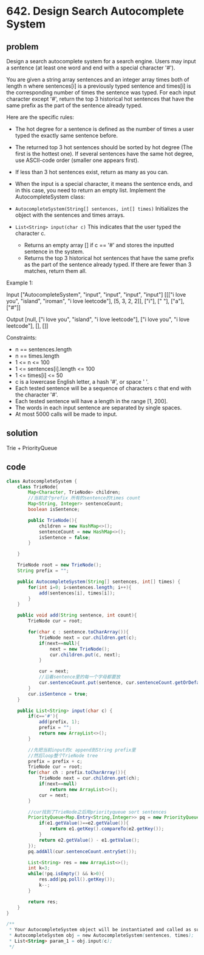 # 642. Design Search Autocomplete System

## problem

Design a search autocomplete system for a search engine. Users may input a sentence (at least one word and end with a special character '#').

You are given a string array sentences and an integer array times both of length n where sentences[i] is a previously typed sentence and times[i] is the corresponding number of times the sentence was typed. For each input character except '#', return the top 3 historical hot sentences that have the same prefix as the part of the sentence already typed.

Here are the specific rules:

- The hot degree for a sentence is defined as the number of times a user typed the exactly same sentence before.
- The returned top 3 hot sentences should be sorted by hot degree (The first is the hottest one). If several sentences have the same hot degree, use ASCII-code order (smaller one appears first).
- If less than 3 hot sentences exist, return as many as you can.
- When the input is a special character, it means the sentence ends, and in this case, you need to return an empty list.
  Implement the AutocompleteSystem class:

- `AutocompleteSystem(String[] sentences, int[] times)` Initializes the object with the sentences and times arrays.
- `List<String> input(char c)` This indicates that the user typed the character c.
  - Returns an empty array [] if c == '#' and stores the inputted sentence in the system.
  - Returns the top 3 historical hot sentences that have the same prefix as the part of the sentence already typed. If there are fewer than 3 matches, return them all.

Example 1:

Input
["AutocompleteSystem", "input", "input", "input", "input"]
[[["i love you", "island", "iroman", "i love leetcode"], [5, 3, 2, 2]], ["i"], [" "], ["a"], ["#"]]

Output
[null, ["i love you", "island", "i love leetcode"], ["i love you", "i love leetcode"], [], []]

Constraints:

- n == sentences.length
- n == times.length
- 1 <= n <= 100
- 1 <= sentences[i].length <= 100
- 1 <= times[i] <= 50
- c is a lowercase English letter, a hash '#', or space ' '.
- Each tested sentence will be a sequence of characters c that end with the character '#'.
- Each tested sentence will have a length in the range [1, 200].
- The words in each input sentence are separated by single spaces.
- At most 5000 calls will be made to input.

## solution

Trie + PriorityQueue

## code

```java
class AutocompleteSystem {
    class TrieNode{
        Map<Character, TrieNode> children;
        //当前这个prefix 所有的sentence的times count
        Map<String, Integer> sentenceCount;
        boolean isSentence;

        public TrieNode(){
            children = new HashMap<>();
            sentenceCount = new HashMap<>();
            isSentence = false;
        }

    }

    TrieNode root = new TrieNode();
    String prefix = "";

    public AutocompleteSystem(String[] sentences, int[] times) {
        for(int i=0; i<sentences.length; i++){
            add(sentences[i], times[i]);
        }
    }

    public void add(String sentence, int count){
        TrieNode cur = root;

        for(char c : sentence.toCharArray()){
            TrieNode next = cur.children.get(c);
            if(next==null){
                next = new TrieNode();
                cur.children.put(c, next);
            }

            cur = next;
            //沿着sentence里的每一个字母都要放
            cur.sentenceCount.put(sentence, cur.sentenceCount.getOrDefault(sentence, 0)+count);
        }
        cur.isSentence = true;
    }

    public List<String> input(char c) {
        if(c=='#'){
            add(prefix, 1);
            prefix = "";
            return new ArrayList<>();
        }

        //先把当前input的c append到String prefix里
        //然后loop整个TrieNode tree
        prefix = prefix + c;
        TrieNode cur = root;
        for(char ch : prefix.toCharArray()){
            TrieNode next = cur.children.get(ch);
            if(next==null)
                return new ArrayList<>();
            cur = next;
        }

        //cur找到了TrieNode之后用priorityqueue sort sentences
        PriorityQueue<Map.Entry<String,Integer>> pq = new PriorityQueue<>((e1, e2)->{
            if(e1.getValue()==e2.getValue()){
                return e1.getKey().compareTo(e2.getKey());
            }
            return e2.getValue() - e1.getValue();
        });
        pq.addAll(cur.sentenceCount.entrySet());

        List<String> res = new ArrayList<>();
        int k=3;
        while(!pq.isEmpty() && k>0){
            res.add(pq.poll().getKey());
            k--;
        }

        return res;
    }
}

/**
 * Your AutocompleteSystem object will be instantiated and called as such:
 * AutocompleteSystem obj = new AutocompleteSystem(sentences, times);
 * List<String> param_1 = obj.input(c);
 */
```
